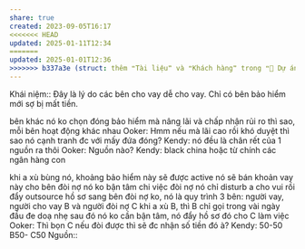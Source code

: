 ```yaml
---
share: true
created: 2023-09-05T16:17
<<<<<<< HEAD
updated: 2025-01-11T12:34
=======
updated: 2025-01-01T12:36
>>>>>>> b337a3e (struct: thêm ❝Tài liệu❞ và ❝Khách hàng❞ trong ❝📐 Dự án/Giúp nhau thoát nợ/❞)
---
```

Khái niệm:: 
Đây là lý do các bên cho vay dễ cho vay. Chỉ có bên bảo hiểm mới sợ bị mất tiền. 

bên khác nó ko chọn đóng bảo hiểm mà nâng lãi và chấp nhận rủi ro thì sao, mỗi bên hoạt động khác nhau
Ooker: Hmm nếu mà lãi cao rồi khó duyệt thì sao nó cạnh tranh đc với mấy đứa đóng?
Kendy: nó đều là chân rết của 1 nguồn ra thôi
Ooker: Nguồn nào?
Kendy: black china hoặc từ chính các ngân hàng con

khi a xù bùng nó, khoảng bảo hiểm này sẽ được active
nó sẽ bán khoản vay này cho bên đòi nợ
nó ko bận tâm chi việc đòi nợ
nó chỉ disturb a cho vui
rồi đẩy outsource hồ sơ sang bên đòi nợ
ko, nó là quy trình
3 bên: người vay, người cho vay B và người đòi nợ C
khi a xù B, thì B chỉ gọi trong vài ngày đầu đe doạ nhẹ
sau đó nó ko cần bận tâm, nó đẩy hồ sơ đó cho C làm việc
Ooker: Thì bọn C nếu đòi được thì sẽ đc nhận số tiền đó à?
Kendy: 50-50
B50- C50
Nguồn:: 
